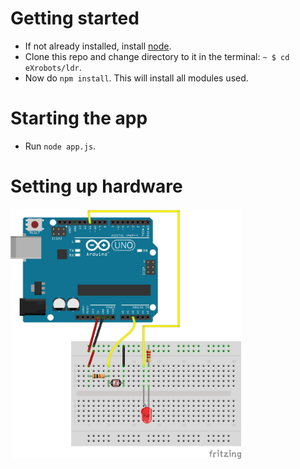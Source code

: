 # Getting started
* If not already installed, install [node](https://www.digitalocean.com/community/tutorials/how-to-install-node-js-on-ubuntu-16-04).
* Clone this repo and change directory to it in the terminal: `~ $ cd eXrobots/ldr`.
* Now do `npm install`. This will install all modules used.

# Starting the app
* Run `node app.js`.

# Setting up hardware
 <img src="./photoresistor_bb.jpg" height="400px">
